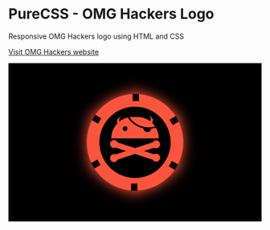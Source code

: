 # PureCSS - OMG Hackers Logo
Responsive OMG Hackers logo using HTML and CSS

[Visit OMG Hackers website](https://omghackers.com)

<div align="center">
   <img src="screenshot.png" width="800" />
</div

